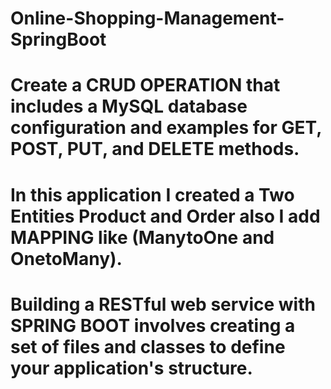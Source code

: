 # Online-Shopping-Management-SpringBoot
# Create a CRUD OPERATION that includes a MySQL database configuration and examples for GET, POST, PUT, and DELETE methods.
# In this application I created a Two Entities Product and Order also I add MAPPING like (ManytoOne and OnetoMany).
# Building a RESTful web service with SPRING BOOT involves creating a set of files and classes to define your application's structure.
